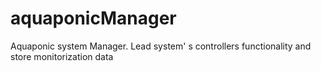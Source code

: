 # aquaponicManager
Aquaponic system Manager. Lead system' s controllers functionality and store monitorization data
